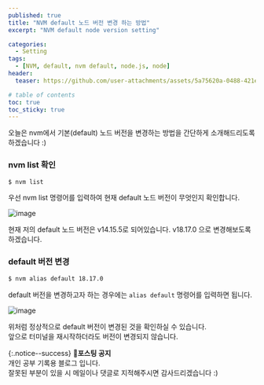 ```yaml
---
published: true
title: "NVM default 노드 버전 변경 하는 방법"
excerpt: "NVM default node version setting"

categories:
  - Setting
tags:
  - [NVM, default, nvm default, node.js, node]
header:
  teaser: https://github.com/user-attachments/assets/5a75620a-0488-421e-9994-8aaed21ded99

# table of contents
toc: true
toc_sticky: true
---
```


오늘은 nvm에서 기본(default) 노드 버전을 변경하는 방법을 간단하게 소개해드리도록 하겠습니다 :)

### nvm list 확인

```bash
$ nvm list
```

우선 nvm list 명령어를 입력하여 현재 default 노드 버전이 무엇인지 확인합니다.

![image](https://github.com/ilimes/ilimes.github.io/assets/95404736/c9161fa3-eac9-4f3f-8360-044d20ea566a)

현재 저의 default 노드 버전은 v14.15.5로 되어있습니다. v18.17.0 으로 변경해보도록 하겠습니다.

### default 버전 변경

```bash
$ nvm alias default 18.17.0
```

default 버전을 변경하고자 하는 경우에는 `alias default` 명령어를 입력하면 됩니다.

![image](https://github.com/ilimes/ilimes.github.io/assets/95404736/0fb73df2-6cd4-4124-84b5-c89ae2c1673e)

위처럼 정상적으로 default 버전이 변경된 것을 확인하실 수 있습니다.  
앞으로 터미널을 재시작하더라도 버전이 변경되지 않습니다.

{:.notice--success}
🔔**포스팅 공지**  
개인 공부 기록용 블로그 입니다.  
잘못된 부분이 있을 시 메일이나 댓글로 지적해주시면 감사드리겠습니다 :)
